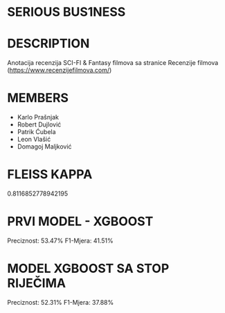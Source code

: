# SERIOUS BUS1NESS
# DESCRIPTION
Anotacija recenzija SCI-FI & Fantasy filmova sa stranice Recenzije filmova (https://www.recenzijefilmova.com/) 

# MEMBERS
* Karlo Prašnjak
* Robert Dujlović
* Patrik Ćubela
* Leon Vlašić
* Domagoj Maljković

# FLEISS KAPPA
0.8116852778942195

# PRVI MODEL - XGBOOST
Preciznost: 53.47%
F1-Mjera: 41.51%

# MODEL XGBOOST SA STOP RIJEČIMA
Preciznost: 52.31%
F1-Mjera: 37.88%
